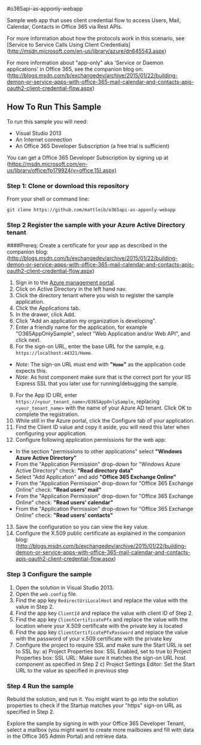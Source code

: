 #o365api-as-apponly-webapp

Sample web app that uses client credential flow to access Users, Mail, Calendar, Contacts in Office 365 via Rest APIs.

For more information about how the protocols work in this scenario, see [Service to Service Calls Using Client Credentials] (http://msdn.microsoft.com/en-us/library/azure/dn645543.aspx)

For more information about "app-only" aka 'Service or Daemon applications' in Office 365, see the companion blog on: (http://blogs.msdn.com/b/exchangedev/archive/2015/01/22/building-demon-or-service-apps-with-office-365-mail-calendar-and-contacts-apis-oauth2-client-credential-flow.aspx)

## How To Run This Sample

To run this sample you will need:
- Visual Studio 2013
- An Internet connection
- An Office 365 Developer Subscription (a free trial is sufficient)

You can get a Office 365 Developer Subscription by signing up at (https://msdn.microsoft.com/en-us/library/office/fp179924(v=office.15).aspx)


### Step 1:  Clone or download this repository

From your shell or command line:

`git clone https://github.com/mattleib/o365api-as-apponly-webapp`


### Step 2  Register the sample with your Azure Active Directory tenant

####Prereq: Create a certificate for your app as described in the companion blog: (http://blogs.msdn.com/b/exchangedev/archive/2015/01/22/building-demon-or-service-apps-with-office-365-mail-calendar-and-contacts-apis-oauth2-client-credential-flow.aspx)

1. Sign in to the [Azure management portal](https://manage.windowsazure.com).
2. Click on Active Directory in the left hand nav.
3. Click the directory tenant where you wish to register the sample application.
4. Click the Applications tab.
5. In the drawer, click Add.
6. Click "Add an application my organization is developing".
7. Enter a friendly name for the application, for example "O365AppOnlySample", select "Web Application and/or Web API", and click next.
8. For the sign-on URL, enter the base URL for the sample, e.g. `https://localhost:44321/Home`. 
  - *Note*: The sign-on URL must end with **"`Home`"** as the application code expects this. 
  - *Note*: As host component make sure that is the correct port for your IIS Express SSL that you later use for running/debugging the sample.
9. For the App ID URI, enter `https://<your_tenant_name>/O365AppOnlySample`, replacing `<your_tenant_name>` with the name of your Azure AD tenant.  Click OK to complete the registration.
10. While still in the Azure portal, click the Configure tab of your application.
11. Find the Client ID value and copy it aside, you will need this later when configuring your application.
12. Configure following application permissions for the web app:
  - In the section "permissions to other applications" select **"Windows Azure Active Directory"** 
  - From the "Application Permission" drop-down for "Windows Azure Active Directory" check: **"Read directory data"**
  - Select "Add Application" and add **"Office 365 Exchange Online"**
  - From the "Application Permission" drop-down for "Office 365 Exchange Online" check: **"Read users' mail"**
  - From the "Application Permission" drop-down for "Office 365 Exchange Online" check: **"Read users' calendar"**
  - From the "Application Permission" drop-down for "Office 365 Exchange Online" check: **"Read users' contacts"**
13. Save the configuration so you can view the key value.
14. Configure the X.509 public certificate as explained in the companion blog: (http://blogs.msdn.com/b/exchangedev/archive/2015/01/22/building-demon-or-service-apps-with-office-365-mail-calendar-and-contacts-apis-oauth2-client-credential-flow.aspx)


### Step 3  Configure the sample

1. Open the solution in Visual Studio 2013.
2. Open the `web.config` file.
3. Find the app key `RedirectUriLocalHost` and replace the value with the value in Step 2.
4. Find the app key `ClientId` and replace the value with client ID of Step 2.
5. Find the app key `ClientCertificatePfx` and replace the value with the location where your X.509 certificate with the private key is located
6. Find the app key `ClientCertificatePfxPassword` and replace the value with the password of your x.509 certificate with the private key
7. Configure the project to require SSL and make sure the Start URL is set to SSL by:
    a) Project Properties box: SSL Enabled, set to true
	b) Project Properties box: SSL URL: Make sure it matches the sign-on URL host component as specified in Step 2
	c) Project Settings Editor: Set the Start URL to the value as specified in previous step
	


### Step 4  Run the sample

Rebuild the solution, and run it.  You might want to go into the solution properties to check if the Startup matches your "https" sign-on URL as specified in Step 2.

Explore the sample by signing in with your Office 365 Developer Tenant, select a mailbox (you might want to create more mailboxes and fill with data in the Office 365 Admin Portal) and retrieve data.



